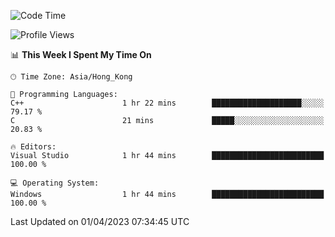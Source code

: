 <!--START_SECTION:waka-->
![Code Time](http://img.shields.io/badge/Code%20Time-41%20hrs%2026%20mins-blue)

![Profile Views](http://img.shields.io/badge/Profile%20Views-1-blue)

📊 **This Week I Spent My Time On** 

```text
🕑︎ Time Zone: Asia/Hong_Kong

💬 Programming Languages: 
C++                      1 hr 22 mins        ████████████████████░░░░░   79.17 % 
C                        21 mins             █████░░░░░░░░░░░░░░░░░░░░   20.83 % 

🔥 Editors: 
Visual Studio            1 hr 44 mins        █████████████████████████   100.00 % 

💻 Operating System: 
Windows                  1 hr 44 mins        █████████████████████████   100.00 % 
```


 Last Updated on 01/04/2023 07:34:45 UTC
<!--END_SECTION:waka-->
